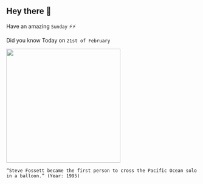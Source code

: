 ## Hey there 👋
Have an amazing `Sunday` ⚡⚡

Did you know Today on `21st of February`
 
 [<img src="https://www.hawaii-post.com/2002-03JUL-stamps.jpg" width="300" />](https://sofrep.com/fightersweep/today-aviation-history-adventurer-steve-fossett-becomes-1st-person-fly-solo-across-pacific-ocean-balloon/) 
 ```
“Steve Fossett became the first person to cross the Pacific Ocean solo in a balloon.” (Year: 1995)
```
